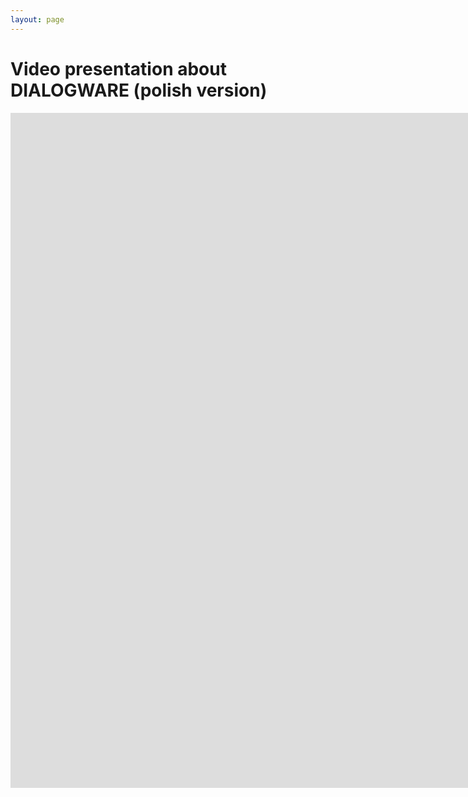 ```yaml
---
layout: page
---
```


# Video presentation about DIALOGWARE (polish version)

<div id="video">
  <div v-html="video" v-show="showFrame"></div>
  <iframe src="https://www.linkedin.com/video/embed/live/urn:li:ugcPost:6988910965366882304" width="1920" height="1080" frameborder="0" allow="accelerometer; autoplay; clipboard-write; encrypted-media; gyroscope; picture-in-picture" allowfullscreen title="Tr&amp;eacute;ning TEXT"></iframe>
</div>



